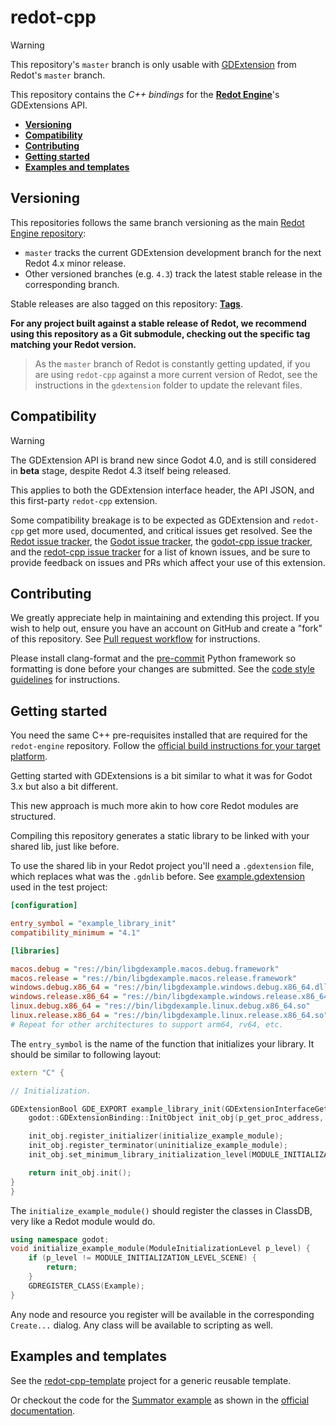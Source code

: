 # redot-cpp

> [!WARNING]
>
> This repository's `master` branch is only usable with
> [GDExtension](https://godotengine.org/article/introducing-gd-extensions)
> from Redot's `master` branch.

This repository contains the  *C++ bindings* for the [**Redot Engine**](https://github.com/Redot-Engine/redot-engine)'s GDExtensions API.

- [**Versioning**](#versioning)
- [**Compatibility**](#compatibility)
- [**Contributing**](#contributing)
- [**Getting started**](#getting-started)
- [**Examples and templates**](#examples-and-templates)

## Versioning

This repositories follows the same branch versioning as the main [Redot Engine
repository](https://github.com/Redot-Engine/redot-engine):

- `master` tracks the current GDExtension development branch for the next Redot
  4.x minor release.
- Other versioned branches (e.g. `4.3`) track the latest stable release
  in the corresponding branch.

Stable releases are also tagged on this repository:
[**Tags**](https://github.com/Redot-Engine/redot-cpp/tags).

**For any project built against a stable release of Redot, we recommend using
this repository as a Git submodule, checking out the specific tag matching your
Redot version.**

> As the `master` branch of Redot is constantly getting updated, if you are
> using `redot-cpp` against a more current version of Redot, see the instructions
> in the `gdextension` folder to update the relevant files.

## Compatibility

> [!WARNING]
>
> The GDExtension API is brand new since Godot 4.0, and is still
considered in **beta** stage, despite Redot 4.3 itself being released.
>
> This applies to both the GDExtension interface header, the API JSON, and this
first-party `redot-cpp` extension.
>
> Some compatibility breakage is to be expected as GDExtension and `redot-cpp`
> get more used, documented, and critical issues get resolved. See the
> [Redot issue tracker](https://github.com/Redot-Engine/redot-engine/issues?q=is%3Aissue+is%3Aopen+label%3Atopic%3Agdextension),
> the [Godot issue tracker](ttps://github.com/godotengine/godot/issues?q=is%3Aissue+is%3Aopen+label%3Atopic%3Agdextension),
> the [godot-cpp issue tracker](https://github.com/godotengine/godot-cpp/issues),
> and the [redot-cpp issue tracker](https://github.com/Redot-Engine/redot-cpp/issues)
> for a list of known issues, and be sure to provide feedback on issues and PRs
> which affect your use of this extension.

## Contributing

We greatly appreciate help in maintaining and extending this project. If you
wish to help out, ensure you have an account on GitHub and create a "fork" of
this repository. See [Pull request workflow](https://docs.redotengine.org/en/stable/community/contributing/pr_workflow.html)
for instructions.

Please install clang-format and the [pre-commit](https://pre-commit.com/) Python framework so formatting is done before your changes are submitted. See the [code style guidelines](https://docs.redotengine.org/en/latest/contributing/development/code_style_guidelines.html#pre-commit-hook) for instructions.

## Getting started

You need the same C++ pre-requisites installed that are required for the `redot-engine` repository. Follow the [official build instructions for your target platform](https://docs.redotengine.org/en/latest/contributing/development/compiling/index.html#building-for-target-platforms).

Getting started with GDExtensions is a bit similar to what it was for Godot 3.x but also a bit different.

This new approach is much more akin to how core Redot modules are structured.

Compiling this repository generates a static library to be linked with your shared lib,
just like before.

To use the shared lib in your Redot project you'll need a `.gdextension`
file, which replaces what was the `.gdnlib` before.
See [example.gdextension](test/project/example.gdextension) used in the test project:

```ini
[configuration]

entry_symbol = "example_library_init"
compatibility_minimum = "4.1"

[libraries]

macos.debug = "res://bin/libgdexample.macos.debug.framework"
macos.release = "res://bin/libgdexample.macos.release.framework"
windows.debug.x86_64 = "res://bin/libgdexample.windows.debug.x86_64.dll"
windows.release.x86_64 = "res://bin/libgdexample.windows.release.x86_64.dll"
linux.debug.x86_64 = "res://bin/libgdexample.linux.debug.x86_64.so"
linux.release.x86_64 = "res://bin/libgdexample.linux.release.x86_64.so"
# Repeat for other architectures to support arm64, rv64, etc.
```

The `entry_symbol` is the name of the function that initializes
your library. It should be similar to following layout:

```cpp
extern "C" {

// Initialization.

GDExtensionBool GDE_EXPORT example_library_init(GDExtensionInterfaceGetProcAddress p_get_proc_address, GDExtensionClassLibraryPtr p_library, GDExtensionInitialization *r_initialization) {
	godot::GDExtensionBinding::InitObject init_obj(p_get_proc_address, p_library, r_initialization);

	init_obj.register_initializer(initialize_example_module);
	init_obj.register_terminator(uninitialize_example_module);
	init_obj.set_minimum_library_initialization_level(MODULE_INITIALIZATION_LEVEL_SCENE);

	return init_obj.init();
}
}
```

The `initialize_example_module()` should register the classes in ClassDB, very like a Redot module would do.

```cpp
using namespace godot;
void initialize_example_module(ModuleInitializationLevel p_level) {
	if (p_level != MODULE_INITIALIZATION_LEVEL_SCENE) {
		return;
	}
	GDREGISTER_CLASS(Example);
}
```

Any node and resource you register will be available in the corresponding `Create...` dialog. Any class will be available to scripting as well.

## Examples and templates

See the [redot-cpp-template](https://github.com/Redot-Engine/redot-cpp-template) project for a
generic reusable template.

Or checkout the code for the [Summator example](https://github.com/paddy-exe/GDExtensionSummator)
as shown in the [official documentation](https://docs.redotengine.org/en/latest/tutorials/scripting/gdextension/gdextension_cpp_example.html).
